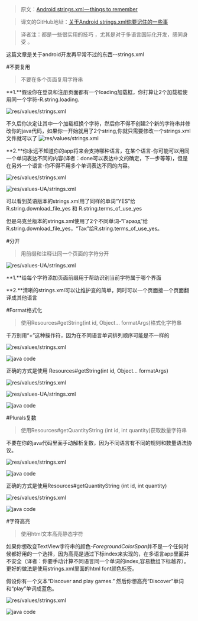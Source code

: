 >原文：[Android strings.xml — things to remember](https://medium.com/@dmytrodanylyk/android-strings-xml-things-to-remember-c155025bb8bb#.jjmb7gqpq)

>译文的GitHub地址：[关于Android strings.xml你要记住的一些事](https://github.com/thinkSky1206/android-blog/blob/master/%E5%85%B3%E4%BA%8EAndroid%20strings.xml%E4%BD%A0%E8%A6%81%E8%AE%B0%E4%BD%8F%E7%9A%84%E4%B8%80%E4%BA%9B%E4%BA%8B.md)

>译者注：都是一些很实用的技巧 ，尤其是对于多语言国际化开发，感同身受 。

这篇文章是关于android开发再平常不过的东西--strings.xml

#不要复用

>不要在多个页面复用字符串

**1.**假设你在登录和注册页面都有一个loading加载框，你打算让2个加载框使用同一个字符-R.string.loading.

![res/values/strings.xml](https://github.com/thinkSky1206/android-blog/blob/master/images/reuse01.png)

不久后你决定让其中一个加载框换个字符，然后你不得不创建2个新的字符串并修改你的java代码，如果你一开始就用了2个string,你就只需要修改一个strings.xml文件就可以了
![res/values/strings.xml](https://github.com/thinkSky1206/android-blog/blob/master/images/reuse02.png)

**2.**你永远不知道你的app将来会支持哪种语言，在某个语言-你可能可以用同一个单词表达不同的内容(译者：done可以表达中文的确定，下一步等等)，但是在另外一个语言-你不得不用多个单词表达不同的内容。

![res/values/strings.xml](https://github.com/thinkSky1206/android-blog/blob/master/images/reuse03.png)

![res/values-UA/strings.xml](https://github.com/thinkSky1206/android-blog/blob/master/images/reuse04.png)

可以看到英语版本的strings.xml用了同样的单词“YES”给R.string.download_file_yes 和 R.string.terms_of_use_yes

但是乌克兰版本的strings.xml使用了2个不同单词-“Гаразд”给R.string.download_file_yes，“Так”给R.string.terms_of_use_yes。


#分开
>用前缀和注释让同一个页面的字符分开

![res/values-UA/strings.xml](https://github.com/thinkSky1206/android-blog/blob/master/images/sep01.png)

**1.**给每个字符添加页面前缀用于帮助识别当前字符属于哪个界面

**2.**清晰的strings.xml可以让维护变的简单，同时可以一个页面接一个页面翻译成其他语言

#Format格式化
>使用Resources#getString(int id, Object… formatArgs)格式化字符串

千万别用“+”这种操作符，因为在不同语言单词排列顺序可能是不一样的

![res/values/strings.xml](https://github.com/thinkSky1206/android-blog/blob/master/images/format01.png)


![java code](https://github.com/thinkSky1206/android-blog/blob/master/images/format02.png)


正确的方式是使用 Resources#getString(int id, Object… formatArgs)

![res/values/strings.xml](https://github.com/thinkSky1206/android-blog/blob/master/images/format03.png)


![res/values-UA/strings.xml](https://github.com/thinkSky1206/android-blog/blob/master/images/format04.png)


![java code](https://github.com/thinkSky1206/android-blog/blob/master/images/format05.png)


#Plurals复数
>使用Resources#getQuantityString (int id, int quantity)获取数量字符串

不要在你的java代码里面手动解析复数，因为不同语言有不同的规则和数量语法协议。

![res/values/strings.xml](https://github.com/thinkSky1206/android-blog/blob/master/images/plu01.png)


![java code](https://github.com/thinkSky1206/android-blog/blob/master/images/plu02.png)

正确的方式是使用Resources#getQuantityString (int id, int quantity)


![res/values/strings.xml](https://github.com/thinkSky1206/android-blog/blob/master/images/plu03.png)


![java code](https://github.com/thinkSky1206/android-blog/blob/master/images/plu04.png)


#字符高亮
>使用html文本高亮静态字符

如果你想改变TextView字符串的颜色-*ForegroundColorSpan*并不是一个任何时候都好用的一个选择，因为高亮是通过下标index来实现的，在多语言app里面并不安全（译者：你要手动计算不同语言同一个单词的index,容易数组下标越界）。更好的做法是使用strings.xml里面的html font颜色标签。


假设你有一个文本“Discover and play games.” 然后你想高亮“Discover”单词和“play”单词成蓝色。

![res/values/strings.xml](https://github.com/thinkSky1206/android-blog/blob/master/images/wh01.png)

![java code](https://github.com/thinkSky1206/android-blog/blob/master/images/wh02.png)




